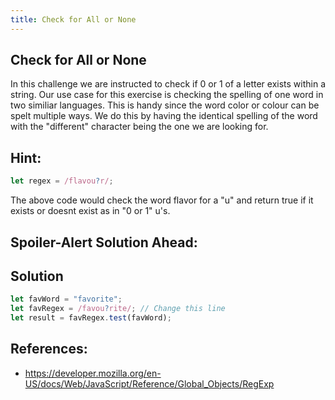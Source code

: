 ```yaml
---
title: Check for All or None
---
```

## Check for All or None

In this challenge we are instructed to check if 0 or 1 of a letter exists within a string.
Our use case for this exercise is checking the spelling of one word in two similiar languages.
This is handy since the word color or colour can be spelt multiple ways.
We do this by having the identical spelling of the word with the "different" character being the one we are looking for.

## Hint:
```javascript
let regex = /flavou?r/;

```
The above code would check the word flavor for a "u" and return true if it exists or doesnt exist as in "0 or 1" u's.


## Spoiler-Alert Solution Ahead:

## Solution
```javascript
let favWord = "favorite";
let favRegex = /favou?rite/; // Change this line
let result = favRegex.test(favWord);
```

## References:
* https://developer.mozilla.org/en-US/docs/Web/JavaScript/Reference/Global_Objects/RegExp
